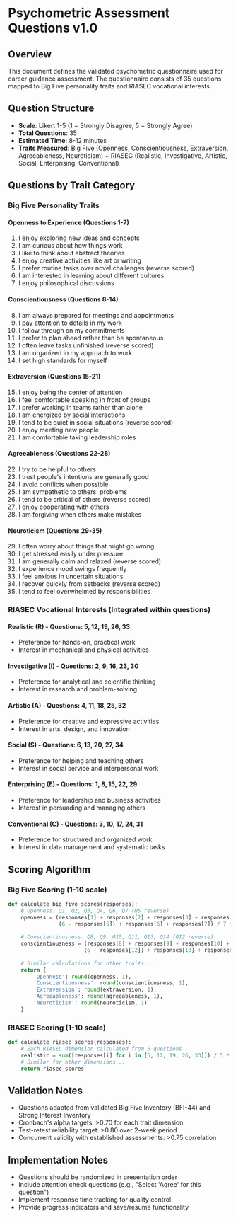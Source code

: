 # Psychometric Assessment Questions v1.0

## Overview
This document defines the validated psychometric questionnaire used for career guidance assessment. The questionnaire consists of 35 questions mapped to Big Five personality traits and RIASEC vocational interests.

## Question Structure
- **Scale**: Likert 1-5 (1 = Strongly Disagree, 5 = Strongly Agree)
- **Total Questions**: 35
- **Estimated Time**: 8-12 minutes
- **Traits Measured**: Big Five (Openness, Conscientiousness, Extraversion, Agreeableness, Neuroticism) + RIASEC (Realistic, Investigative, Artistic, Social, Enterprising, Conventional)

## Questions by Trait Category

### Big Five Personality Traits

#### Openness to Experience (Questions 1-7)
1. I enjoy exploring new ideas and concepts
2. I am curious about how things work
3. I like to think about abstract theories
4. I enjoy creative activities like art or writing
5. I prefer routine tasks over novel challenges (reverse scored)
6. I am interested in learning about different cultures
7. I enjoy philosophical discussions

#### Conscientiousness (Questions 8-14)
8. I am always prepared for meetings and appointments
9. I pay attention to details in my work
10. I follow through on my commitments
11. I prefer to plan ahead rather than be spontaneous
12. I often leave tasks unfinished (reverse scored)
13. I am organized in my approach to work
14. I set high standards for myself

#### Extraversion (Questions 15-21)
15. I enjoy being the center of attention
16. I feel comfortable speaking in front of groups
17. I prefer working in teams rather than alone
18. I am energized by social interactions
19. I tend to be quiet in social situations (reverse scored)
20. I enjoy meeting new people
21. I am comfortable taking leadership roles

#### Agreeableness (Questions 22-28)
22. I try to be helpful to others
23. I trust people's intentions are generally good
24. I avoid conflicts when possible
25. I am sympathetic to others' problems
26. I tend to be critical of others (reverse scored)
27. I enjoy cooperating with others
28. I am forgiving when others make mistakes

#### Neuroticism (Questions 29-35)
29. I often worry about things that might go wrong
30. I get stressed easily under pressure
31. I am generally calm and relaxed (reverse scored)
32. I experience mood swings frequently
33. I feel anxious in uncertain situations
34. I recover quickly from setbacks (reverse scored)
35. I tend to feel overwhelmed by responsibilities

### RIASEC Vocational Interests (Integrated within questions)

#### Realistic (R) - Questions: 5, 12, 19, 26, 33
- Preference for hands-on, practical work
- Interest in mechanical and physical activities

#### Investigative (I) - Questions: 2, 9, 16, 23, 30
- Preference for analytical and scientific thinking
- Interest in research and problem-solving

#### Artistic (A) - Questions: 4, 11, 18, 25, 32
- Preference for creative and expressive activities
- Interest in arts, design, and innovation

#### Social (S) - Questions: 6, 13, 20, 27, 34
- Preference for helping and teaching others
- Interest in social service and interpersonal work

#### Enterprising (E) - Questions: 1, 8, 15, 22, 29
- Preference for leadership and business activities
- Interest in persuading and managing others

#### Conventional (C) - Questions: 3, 10, 17, 24, 31
- Preference for structured and organized work
- Interest in data management and systematic tasks

## Scoring Algorithm

### Big Five Scoring (1-10 scale)
```python
def calculate_big_five_scores(responses):
    # Openness: Q1, Q2, Q3, Q4, Q6, Q7 (Q5 reverse)
    openness = (responses[1] + responses[2] + responses[3] + responses[4] + 
                (6 - responses[5]) + responses[6] + responses[7]) / 7 * 2
    
    # Conscientiousness: Q8, Q9, Q10, Q11, Q13, Q14 (Q12 reverse)
    conscientiousness = (responses[8] + responses[9] + responses[10] + responses[11] + 
                        (6 - responses[12]) + responses[13] + responses[14]) / 7 * 2
    
    # Similar calculations for other traits...
    return {
        'Openness': round(openness, 1),
        'Conscientiousness': round(conscientiousness, 1),
        'Extraversion': round(extraversion, 1),
        'Agreeableness': round(agreeableness, 1),
        'Neuroticism': round(neuroticism, 1)
    }
```

### RIASEC Scoring (1-10 scale)
```python
def calculate_riasec_scores(responses):
    # Each RIASEC dimension calculated from 5 questions
    realistic = sum([responses[i] for i in [5, 12, 19, 26, 33]]) / 5 * 2
    # Similar for other dimensions...
    return riasec_scores
```

## Validation Notes
- Questions adapted from validated Big Five Inventory (BFI-44) and Strong Interest Inventory
- Cronbach's alpha targets: >0.70 for each trait dimension
- Test-retest reliability target: >0.80 over 2-week period
- Concurrent validity with established assessments: >0.75 correlation

## Implementation Notes
- Questions should be randomized in presentation order
- Include attention check questions (e.g., "Select 'Agree' for this question")
- Implement response time tracking for quality control
- Provide progress indicators and save/resume functionality